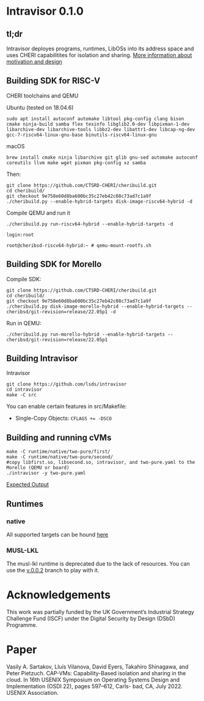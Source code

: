 # Intravisor  0.1.0


## tl;dr

Intravisor deployes programs, runtimes, LibOSs into its address space and uses CHERI capabilitites for isolation and sharing.
[More information about motivation and design](https://fosdem.org/2022/schedule/event/tee_intravisor/)

## Building SDK for RISC-V

CHERI toolchains and QEMU 

Ubuntu (tested on 18.04.6)
```
sudo apt install autoconf automake libtool pkg-config clang bison cmake ninja-build samba flex texinfo libglib2.0-dev libpixman-1-dev libarchive-dev libarchive-tools libbz2-dev libattr1-dev libcap-ng-dev gcc-7-riscv64-linux-gnu-base binutils-riscv64-linux-gnu
```
macOS
```
brew install cmake ninja libarchive git glib gnu-sed automake autoconf coreutils llvm make wget pixman pkg-config xz samba
```

Then:
```
git clone https://github.com/CTSRD-CHERI/cheribuild.git
cd cheribuild/
git checkout 9e758e60d8ba600bc35c27eb42c08c73ad7c1a9f
./cheribuild.py --enable-hybrid-targets disk-image-riscv64-hybrid -d
```

Compile QEMU and run it
```
./cheribuild.py run-riscv64-hybrid --enable-hybrid-targets -d

login:root 

root@cheribsd-riscv64-hybrid:~ # qemu-mount-rootfs.sh
```

## Building SDK for Morello

Compile SDK:

```
git clone https://github.com/CTSRD-CHERI/cheribuild.git
cd cheribuild/
git checkout 9e758e60d8ba600bc35c27eb42c08c73ad7c1a9f
./cheribuild.py disk-image-morello-hybrid --enable-hybrid-targets --cheribsd/git-revision=release/22.05p1 -d
```
Run in QEMU:

```
./cheribuild.py run-morello-hybrid --enable-hybrid-targets --cheribsd/git-revision=release/22.05p1
```


## Building Intravisor

Intravisor
```
git clone https://github.com/lsds/intravisor
cd intravisor
make -C src 
```

You can enable certain features in src/Makefile:
* Single-Copy Objects: `CFLAGS += -DSCO`

## Building and running cVMs

```
make -C runtime/native/two-pure/first/
make -C runtime/native/two-pure/second/
#copy libfirst.so, libsecond.so, intravisor, and two-pure.yaml to the Morello (QEMU or board)
./intravisor -y two-pure.yaml
```

[Expected Output](runtime/native/two-pure)


## Runtimes

### native

All supported targets can be hound [here](runtime/native)


### MUSL-LKL

The musl-lkl runtime is deprecated due to the lack of resources. You can use the [v.0.0.2](https://github.com/lsds/intravisor/tree/v0.0.2) branch to play with it.


# Acknowledgements

This work was partially funded by the UK Government’s Industrial Strategy Challenge Fund (ISCF) under the Digital Security by Design (DSbD) Programme.

# Paper 

Vasily A. Sartakov, Lluís Vilanova, David Eyers, Takahiro Shinagawa, and Peter Pietzuch. CAP-VMs: Capability-Based isolation and sharing in the cloud. In 16th USENIX Symposium on Operating Systems Design and Implementation (OSDI 22), pages 597–612, Carls- bad, CA, July 2022. USENIX Association.

